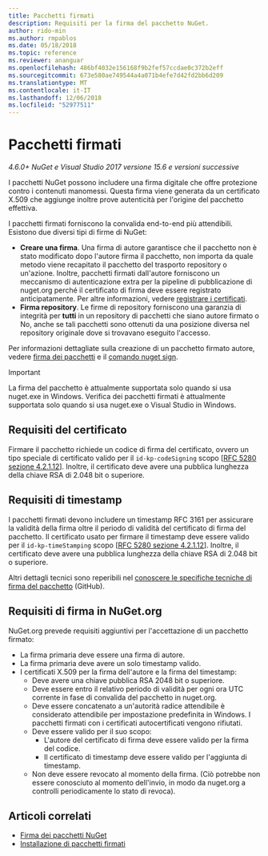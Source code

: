 ```yaml
---
title: Pacchetti firmati
description: Requisiti per la firma del pacchetto NuGet.
author: rido-min
ms.author: rmpablos
ms.date: 05/18/2018
ms.topic: reference
ms.reviewer: ananguar
ms.openlocfilehash: 486bf4032e156168f9b2fef57ccdae0c372b2eff
ms.sourcegitcommit: 673e580ae749544a4a071b4efe7d42fd2bb6d209
ms.translationtype: MT
ms.contentlocale: it-IT
ms.lasthandoff: 12/06/2018
ms.locfileid: "52977511"
---
```

# <a name="signed-packages"></a>Pacchetti firmati

*4.6.0+ NuGet e Visual Studio 2017 versione 15.6 e versioni successive*

I pacchetti NuGet possono includere una firma digitale che offre protezione contro i contenuti manomessi. Questa firma viene generata da un certificato X.509 che aggiunge inoltre prove autenticità per l'origine del pacchetto effettiva.

I pacchetti firmati forniscono la convalida end-to-end più attendibili. Esistono due diversi tipi di firme di NuGet:
- **Creare una firma**. Una firma di autore garantisce che il pacchetto non è stato modificato dopo l'autore firma il pacchetto, non importa da quale metodo viene recapitato il pacchetto del trasporto repository o un'azione. Inoltre, pacchetti firmati dall'autore forniscono un meccanismo di autenticazione extra per la pipeline di pubblicazione di nuget.org perché il certificato di firma deve essere registrato anticipatamente. Per altre informazioni, vedere [registrare i certificati](#register-certificate-on-nugetorg).
- **Firma repository**. Le firme di repository forniscono una garanzia di integrità per **tutti** in un repository di pacchetti che siano autore firmato o No, anche se tali pacchetti sono ottenuti da una posizione diversa nel repository originale dove si trovavano eseguito l'accesso.   

Per informazioni dettagliate sulla creazione di un pacchetto firmato autore, vedere [firma dei pacchetti](../create-packages/Sign-a-package.md) e il [comando nuget sign](../tools/cli-ref-sign.md).

> [!Important]
> La firma del pacchetto è attualmente supportata solo quando si usa nuget.exe in Windows. Verifica dei pacchetti firmati è attualmente supportata solo quando si usa nuget.exe o Visual Studio in Windows.

## <a name="certificate-requirements"></a>Requisiti del certificato

Firmare il pacchetto richiede un codice di firma del certificato, ovvero un tipo speciale di certificato valido per il `id-kp-codeSigning` scopo [[RFC 5280 sezione 4.2.1.12](https://tools.ietf.org/html/rfc5280#section-4.2.1.12)]. Inoltre, il certificato deve avere una pubblica lunghezza della chiave RSA di 2.048 bit o superiore.

## <a name="timestamp-requirements"></a>Requisiti di timestamp

I pacchetti firmati devono includere un timestamp RFC 3161 per assicurare la validità della firma oltre il periodo di validità del certificato di firma del pacchetto. Il certificato usato per firmare il timestamp deve essere valido per il `id-kp-timeStamping` scopo [[RFC 5280 sezione 4.2.1.12](https://tools.ietf.org/html/rfc5280#section-4.2.1.12)]. Inoltre, il certificato deve avere una pubblica lunghezza della chiave RSA di 2.048 bit o superiore.

Altri dettagli tecnici sono reperibili nel [conoscere le specifiche tecniche di firma del pacchetto](https://github.com/NuGet/Home/wiki/Package-Signatures-Technical-Details) (GitHub).

## <a name="signature-requirements-on-nugetorg"></a>Requisiti di firma in NuGet.org

NuGet.org prevede requisiti aggiuntivi per l'accettazione di un pacchetto firmato:

- La firma primaria deve essere una firma di autore.
- La firma primaria deve avere un solo timestamp valido.
- I certificati X.509 per la firma dell'autore e la firma del timestamp:
  - Deve avere una chiave pubblica RSA 2048 bit o superiore.
  - Deve essere entro il relativo periodo di validità per ogni ora UTC corrente in fase di convalida del pacchetto in nuget.org.
  - Deve essere concatenato a un'autorità radice attendibile è considerato attendibile per impostazione predefinita in Windows. I pacchetti firmati con i certificati autocertificati vengono rifiutati.
  - Deve essere valido per il suo scopo: 
    - L'autore del certificato di firma deve essere valido per la firma del codice.
    - Il certificato di timestamp deve essere valido per l'aggiunta di timestamp.
  - Non deve essere revocato al momento della firma. (Ciò potrebbe non essere conosciuto al momento dell'invio, in modo da nuget.org a controlli periodicamente lo stato di revoca).
  
  
## <a name="related-articles"></a>Articoli correlati

- [Firma dei pacchetti NuGet](../create-packages/Sign-a-Package.md)
- [Installazione di pacchetti firmati](../consume-packages/installing-signed-packages.md)
